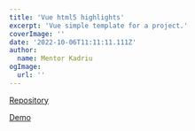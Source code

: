 ```yaml
---
title: 'Vue html5 highlights'
excerpt: 'Vue simple template for a project.'
coverImage: ''
date: '2022-10-06T11:11:11.111Z'
author:
  name: Mentor Kadriu
ogImage:
  url: ''
---
```



[Repository](https://github.com/mentorkadriu/vue-html5-highlights)

[Demo](https://vue-html5-highlights.vercel.app/)
